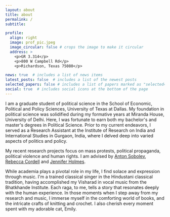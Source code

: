 ```yaml
---
layout: about
title: about
permalink: /
subtitle: 

profile:
  align: right
  image: prof_pic.jpeg
  image_circular: false # crops the image to make it circular
  address: >
    <p>GR 3.314</p>
    <p>800 W Campbell Rd</p>
    <p>Richardson, Texas 75080</p>

news: true  # includes a list of news items
latest_posts: false  # includes a list of the newest posts
selected_papers: false # includes a list of papers marked as "selected={true}"
social: true  # includes social icons at the bottom of the page
---
```


I am a graduate student of political science in the School of Economic, Political and Policy Sciences, University of Texas at Dallas. My foundation in political science was solidified during my formative years at Miranda House, University of Delhi. Here, I was fortunate to earn both my bachelor's and master's degrees in Political Science. Prior to my current endeavors, I served as a Research Assistant at the Institute of Research on India and International Studies in Gurgaon, India, where I delved deep into varied aspects of politics and policy.

My recent research projects focus on mass protests, political propaganda, political violence and human rights. I am advised by [Anton Sobolev](https://asobolev.com/), [Rebecca Cordell](http://www.rebeccacordell.com/) and [Jennifer Holmes](https://personal.utdallas.edu/~jholmes/). 

While academia plays a pivotal role in my life, I find solace and expression through music. I'm a trained classical singer in the Hindustani classical tradition, having accomplished my Visharad in vocal music from the Bhatkhande Institute. Each raga, to me, tells a story that resonates deeply with the human experience. In those moments when I step away from my research and music, I immerse myself in the comforting world of books, and the intricate crafts of knitting and crochet. I also cherish every moment spent with my adorable cat, Emily. 
